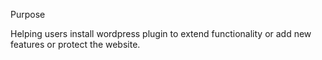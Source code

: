 Purpose

Helping users install wordpress plugin to extend functionality or add new features or protect the website.